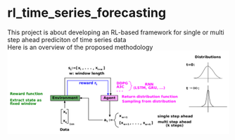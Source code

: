 # rl_time_series_forecasting

This project is about developing an RL-based framework for single or multi step ahead prediciton of time series data <br/>
Here is an overview of the proposed methodology
![Alt text](./overview.png?raw=true "Methodology")
